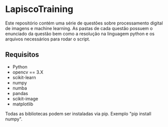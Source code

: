 # LapiscoTraining

Este repositório contém uma série de questões sobre processamento digital de imagens e machine learning.
As pastas de cada questão possuem o enunciado da questão bem como a resolução na linguagem python e os arquivos
necessários para rodar o script.

## Requisitos
 
 - Python
 - opencv == 3.X
 - scikit-learn
 - numpy
 - numba
 - pandas
 - scikit-image
 - matplotlib

Todas as bibliotecas podem ser instaladas via pip. Exemplo "pip install numpy".

## 
